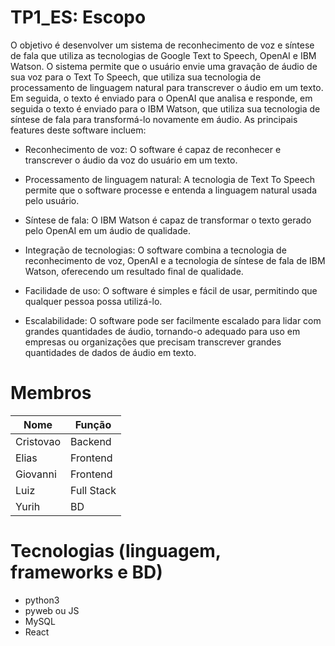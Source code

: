 # TP1_ES: Escopo
O objetivo é desenvolver um sistema de reconhecimento de voz e síntese de fala que utiliza as tecnologias de Google Text to Speech, OpenAI e IBM Watson. O sistema permite que o usuário envie uma gravação de áudio de sua voz para o Text To Speech, que utiliza sua tecnologia de processamento de linguagem natural para transcrever o áudio em um texto. Em seguida, o texto é enviado para o OpenAI que analisa e responde, em seguida o texto é enviado para o IBM Watson, que utiliza sua tecnologia de síntese de fala para transformá-lo novamente em áudio. As principais features deste software incluem: 
- Reconhecimento de voz: O software é capaz de reconhecer e transcrever o áudio da voz do usuário em um texto. 

- Processamento de linguagem natural: A tecnologia de Text To Speech permite que o software processe e entenda a linguagem natural usada pelo usuário. 

- Síntese de fala: O IBM Watson é capaz de transformar o texto gerado pelo OpenAI em um áudio de qualidade. 

- Integração de tecnologias: O software combina a tecnologia de reconhecimento de voz, OpenAI e a tecnologia de síntese de fala de IBM Watson, oferecendo um resultado final de qualidade. 

- Facilidade de uso: O software é simples e fácil de usar, permitindo que qualquer pessoa possa utilizá-lo.

- Escalabilidade: O software pode ser facilmente escalado para lidar com grandes quantidades de áudio, tornando-o adequado para uso em empresas ou organizações que precisam transcrever grandes quantidades de dados de áudio em texto.

# Membros 
Nome | Função
-----|-------
Cristovao|Backend
Elias|Frontend
Giovanni|Frontend
Luiz|Full Stack
Yurih|BD

# Tecnologias (linguagem, frameworks e BD)
- python3
- pyweb ou JS
- MySQL
- React
